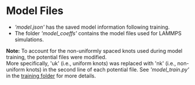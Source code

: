 # Model Files
* *'model.json'* has the saved model information following training.
* The folder *'model_coeffs'* contains the model files used for LAMMPS simulations.

**Note:** To account for the non-uniformly spaced knots used during model training, the potential files were modified.  
More specifically, 'uk' (i.e., uniform knots) was replaced with 'nk' (i.e., non-uniform knots) in the second line
of each potential file. See *'model_train.py'* in the [training folder](https://github.com/michaelmacisaac/MLIPs/tree/main/SiC/training) for more details.
